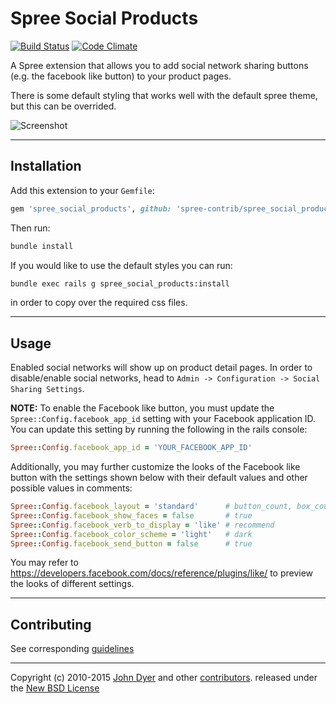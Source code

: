 # Spree Social Products

[![Build Status](https://travis-ci.org/spree-contrib/spree_social_products.svg?branch=master)](https://travis-ci.org/spree-contrib/spree_social_products)
[![Code Climate](https://codeclimate.com/github/spree-contrib/spree_social_products/badges/gpa.svg)](https://codeclimate.com/github/spree-contrib/spree_social_products)

A Spree extension that allows you to add social network sharing buttons (e.g. the facebook like button) to your product pages.

There is some default styling that works well with the default spree theme, but this can be overrided.

![Screenshot](http://i.minus.com/iPkrAfsR0nphT.png)

---

## Installation

Add this extension to your `Gemfile`:

```ruby
gem 'spree_social_products', github: 'spree-contrib/spree_social_products', branch: 'master'
```

Then run:

```bash
bundle install
```

If you would like to use the default styles you can run:

```bash
bundle exec rails g spree_social_products:install
```

in order to copy over the required css files.

---

## Usage

Enabled social networks will show up on product detail pages. In order to disable/enable social networks, head to `Admin -> Configuration -> Social Sharing Settings`.

__NOTE:__ To enable the Facebook like button, you must update the `Spree::Config.facebook_app_id` setting with your Facebook application ID. You can update this setting by running the following in the rails console:

```ruby
Spree::Config.facebook_app_id = 'YOUR_FACEBOOK_APP_ID'
```

Additionally, you may further customize the looks of the Facebook like button with the settings shown below with their default values and other possible values in comments:

```ruby
Spree::Config.facebook_layout = 'standard'      # button_count, box_count
Spree::Config.facebook_show_faces = false       # true
Spree::Config.facebook_verb_to_display = 'like' # recommend
Spree::Config.facebook_color_scheme = 'light'   # dark
Spree::Config.facebook_send_button = false      # true
```

You may refer to https://developers.facebook.com/docs/reference/plugins/like/ to preview the looks of different settings.

---

## Contributing

See corresponding [guidelines][1]

---

Copyright (c) 2010-2015 [John Dyer][2] and other [contributors][3]. released under the [New BSD License][4]

[1]: https://github.com/spree-contrib/spree_social_products/blob/master/CONTRIBUTING.md
[2]: https://github.com/LBRapid
[3]: https://github.com/spree-contrib/spree_social_products/graphs/contributors
[4]: https://github.com/spree-contrib/spree_social_products/blob/master/LICENSE.md
